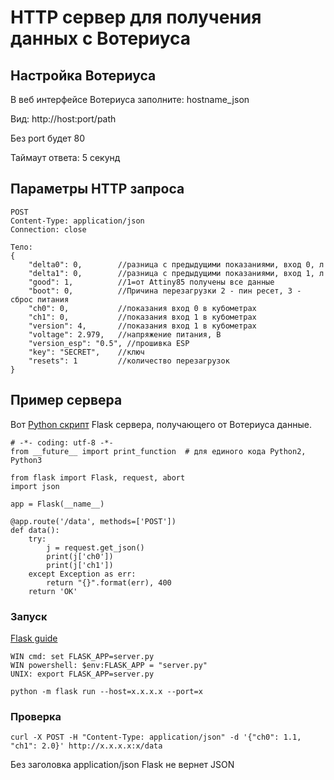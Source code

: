 # HTTP сервер для получения данных с Вотериуса

## Настройка Вотериуса

В веб интерфейсе Вотериуса заполните: hostname_json

Вид: http://host:port/path

Без port будет 80

Таймаут ответа: 5 секунд


## Параметры HTTP запроса
```
POST
Content-Type: application/json
Connection: close

Тело:
{
	"delta0": 0,        //разница с предыдущими показаниями, вход 0, л
	"delta1": 0,        //разница с предыдущими показаниями, вход 1, л
	"good": 1,          //1=от Attiny85 получены все данные
	"boot": 0,          //Причина перезагрузки 2 - пин ресет, 3 - сброс питания  
	"ch0": 0,           //показания вход 0 в кубометрах
	"ch1": 0,           //показания вход 1 в кубометрах
	"version": 4,       //показания вход 1 в кубометрах 
	"voltage": 2.979,   //напряжение питания, В
	"version_esp": "0.5", //прошивка ESP
	"key": "SECRET",    //ключ 
	"resets": 1         //количество перезагрузок 
} 
```
## Пример сервера

Вот [Python скрипт](https://github.com/dontsovcmc/waterius/blob/master/Server/Server.py) Flask сервера, получающего от Вотериуса данные.

```
# -*- coding: utf-8 -*-
from __future__ import print_function  # для единого кода Python2, Python3

from flask import Flask, request, abort
import json

app = Flask(__name__)

@app.route('/data', methods=['POST'])
def data():
    try:
        j = request.get_json()
        print(j['ch0'])
        print(j['ch1'])
    except Exception as err:
        return "{}".format(err), 400
    return 'OK'
```

### Запуск
[Flask guide](http://flask.pocoo.org/docs/1.0/quickstart/)
```
WIN cmd: set FLASK_APP=server.py
WIN powershell: $env:FLASK_APP = "server.py"
UNIX: export FLASK_APP=server.py
```

```
python -m flask run --host=x.x.x.x --port=x
```

### Проверка
```
curl -X POST -H "Content-Type: application/json" -d '{"ch0": 1.1, "ch1": 2.0}' http://x.x.x.x:x/data
```
Без заголовка application/json Flask не вернет JSON
